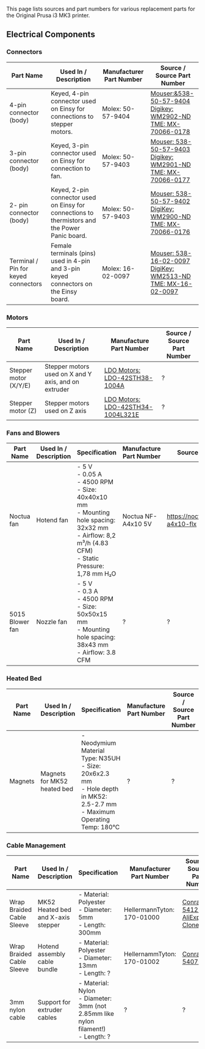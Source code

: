 This page lists sources and part numbers for various replacement parts for the Original Prusa i3 MK3 printer.

Electrical Components
---------------------

### Connectors

| Part Name                           | Used In / Description                                                                          | Manufacturer Part Number | Source / Source Part Number                                                                                                                                                                                                                                                                                                                                                 |
|-------------------------------------|------------------------------------------------------------------------------------------------|--------------------------|-----------------------------------------------------------------------------------------------------------------------------------------------------------------------------------------------------------------------------------------------------------------------------------------------------------------------------------------------------------------------------|
| 4-pin connector (body)              | Keyed, 4-pin connector used on Einsy for connections to stepper motors.                        | Molex: 50-57-9404        | [Mouser:&538-50-57-9404](https://www.mouser.com/ProductDetail/Molex/50-57-9404?qs=%2fha2pyFaduiPWr18IEorNgJfVdsQX51aByN%2f%252bI50Maw%3d)<br/>[Digikey: WM2902-ND](https://www.digikey.com/products/en?keywords=50-57-9404)<br/>[TME: MX-70066-0178](https://www.tme.eu/en/details/mx-70066-0178/raster-signal-connectors-254mm/molex/050579404-50-57-9404-70066-0178/) |
| 3-pin connector (body)              | Keyed, 3-pin connector used on Einsy for connection to fan.                                    | Molex: 50-57-9403        | [Mouser: 538-50-57-9403](https://www.mouser.com/ProductDetail/Molex/50-57-9403?qs=%2fha2pyFaduiPWr18IEorNqpPP4cjWNMViqfOMj10Fc4%3d)<br/>[Digikey: WM2901-ND](https://www.digikey.com/products/en?keywords=50-57-9403)<br/>[TME: MX-70066-0177](https://www.tme.eu/en/details/mx-70066-0177/raster-signal-connectors-254mm/molex/050579403-50-57-9403-70066-0177/)       |
| 2- pin connector (body)             | Keyed, 2-pin connector used on Einsy for connections to thermistors and the Power Panic board. | Molex: 50-57-9403        | [Mouser: 538-50-57-9402](https://nl.mouser.com/ProductDetail/Molex/50-57-9402?qs=%2fha2pyFaduiPWr18IEorNpBHxdeTKRCsjuzRjqU7ETU%3d)<br/>[DigiKey: WM2900-ND](https://www.digikey.com/products/en?keywords=50-57-9402)<br/>[TME: MX-70066-0176](https://www.tme.eu/en/details/mx-70066-0176/raster-signal-connectors-254mm/molex/050579402-50-57-9402-70066-0176/)        |
| Terminal / Pin for keyed connectors | Female terminals (pins) used in 4-pin and 3-pin keyed connectors on the Einsy board.           | Molex: 16-02-0097        | [Mouser: 538-16-02-0097](https://www.mouser.com/ProductDetail/Molex/16-02-0097?qs=sGAEpiMZZMtVoztFdqDXO%252bpSlI4T0Hse)<br/>[DigiKey: WM2513-ND](https://www.digikey.com/products/en?keywords=16-02-0097)<br/>[TME: MX-16-02-0097](https://www.tme.eu/en/details/mx-16-02-0097/raster-signal-connectors-254mm/molex/016020097-70058-0206/)                              |

### Motors

| Part Name             | Used In / Description                                | Manufacture Part Number                                                                                                                         | Source / Source Part Number |
|-----------------------|------------------------------------------------------|-------------------------------------------------------------------------------------------------------------------------------------------------|-----------------------------|
| Stepper motor (X/Y/E) | Stepper motors used on X and Y axis, and on extruder | [LDO Motors: LDO-42STH38-1004A](https://github.com/PrusaOwners/prusa_docs/blob/master/mk3_parts/LDO-42STH38-1004A100CM-RevA-for-3D.pdf)         | ?                           |
| Stepper motor (Z)     | Stepper motors used on Z axis                        | [LDO Motors: LDO-42STH34-1004L321E](https://github.com/PrusaOwners/prusa_docs/blob/master/mk3_parts/LDO-42STH34-1004L321E100CM-RevA-for-3D.pdf) | ?                           |

### Fans and Blowers

| Part Name       | Used In / Description | Specification                       | Manufacture Part Number | Source / Source Part Number                      |
|-----------------|-----------------------|-------------------------------------|-------------------------|--------------------------------------------------|
| Noctua fan      | Hotend fan            | -   5 V<br />-   0.05 A<br />-   4500 RPM<br />-   Size: 40x40x10 mm<br />-   Mounting hole spacing: 32x32 mm<br />-   Airflow: 8,2 m³/h (4.83 CFM)<br />-   Static Pressure: 1,78 mm H₂O     | Noctua NF-A4x10 5V      | <https://noctua.at/en/products/fan/nf-a4x10-flx> |
| 5015 Blower fan | Nozzle fan            | -   5 V<br />-   0.3 A<br />-   4500 RPM<br />-   Size: 50x50x15 mm<br />-   Mounting hole spacing: 38x43 mm<br />-   Airflow: 3.8 CFM                 | ?                       | ?                                                |

### Heated Bed

| Part Name | Used In / Description       | Specification                      | Manufacture Part Number | Source / Source Part Number |
|-----------|-----------------------------|------------------------------------|-------------------------|-----------------------------|
| Magnets   | Magnets for MK52 heated bed | -   Neodymium Material Type: N35UH<br />-   Size: 20x6x2.3 mm<br />-   Hole depth in MK52: 2.5-2.7 mm<br />-   Maximum Operating Temp: 180°C   | ?                       | ?                           |

### Cable Management

| Part Name                 | Used In / Description              | Specification                                                                                       | Manufacturer Part Number    | Source / Source Part Number                                                                                                                                                                                                                                                                                                                              |
|---------------------------|------------------------------------|-----------------------------------------------------------------------------------------------------|-----------------------------|----------------------------------------------------------------------------------------------------------------------------------------------------------------------------------------------------------------------------------------------------------------------------------------------------------------------------------------------------------|
| Wrap Braided Cable Sleeve | MK52 Heated bed and X-axis stepper | -   Material: Polyester<br />-   Diameter: 5mm<br />-   Length: 300mm                               | HellermannTyton: 170-01000  | [Conrad: 541298](https://www.conrad.com/ce/en/product/541298/HellermannTyton-170-01000-Twist-In-05-Helagaine-Meshwork-Hose-Black) <br/> [AliExpress: Clone](https://www.aliexpress.com/item/Black-Wrap-Braided-Cable-Sleeve-5mm-3m-General-Wire-Pipe-Hose-Indoor-Wiring-Protection-Flexible-Nylon/32839976444.html?spm=a2g0s.9042311.0.0.67ec4c4dzqdKOg) |
| Wrap Braided Cable Sleeve | Hotend assembly cable bundle       | -   Material: Polyester<br />-   Diameter: 13mm<br />-   Length: ?                                  | HellernammTyton: 170-01002  | [Conrad: 540704](https://www.conrad.com/ce/en/product/540704/HellermannTyton-170-01002-Twist-In-13-Helagaine-Meshwork-Hose-Black)                                                                                                                                                                                                                        |
| 3mm nylon cable           | Support for extruder cables        | -   Material: Nylon<br />-   Diameter: 3mm (not 2.85mm like nylon filament!)<br />-   Length: ?     | ?                           | ?                                                                                                                                                                                                                                                                                                                                                        |

